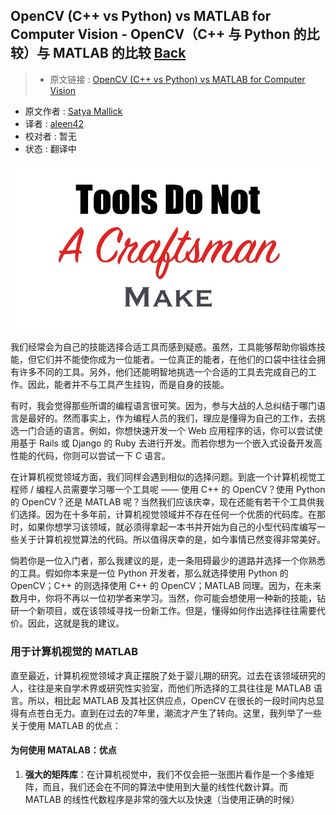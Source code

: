 ## OpenCV (C++ vs Python) vs MATLAB for Computer Vision - OpenCV（C++ 与 Python 的比较）与 MATLAB 的比较 [**Back**](./../translation.md)

> * 原文链接 : [OpenCV (C++ vs Python) vs MATLAB for Computer Vision](http://www.learnopencv.com/opencv-c-vs-python-vs-matlab-for-computer-vision/)
* 原文作者 : [Satya Mallick](http://www.learnopencv.com/about/)
* 译者 : [aleen42](https://github.com/aleen42) 
* 校对者 : 暂无
* 状态 : 翻译中


![](./1.jpg)

我们经常会为自己的技能选择合适工具而感到疑惑。虽然，工具能够帮助你锻炼技能，但它们并不能使你成为一位能者。一位真正的能者，在他们的口袋中往往会拥有许多不同的工具。另外，他们还能明智地挑选一个合适的工具去完成自己的工作。因此，能者并不与工具产生挂钩，而是自身的技能。

有时，我会觉得那些所谓的编程语言很可笑。因为，参与大战的人总纠结于哪门语言是最好的。然而事实上，作为编程人员的我们，理应是懂得为自己的工作，去挑选一门合适的语言。例如，你想快速开发一个 Web 应用程序的话，你可以尝试使用基于 Rails 或 Django 的 Ruby 去进行开发。而若你想为一个嵌入式设备开发高性能的代码，你则可以尝试一下 C 语言。

在计算机视觉领域方面，我们同样会遇到相似的选择问题。到底一个计算机视觉工程师 / 编程人员需要学习哪一个工具呢 —— 使用 C++ 的 OpenCV？使用 Python 的 OpenCV？还是 MATLAB 呢？当然我们应该庆幸，现在还能有若干个工具供我们选择。因为在十多年前，计算机视觉领域并不存在任何一个优质的代码库。在那时，如果你想学习该领域，就必须得拿起一本书并开始为自己的小型代码库编写一些关于计算机视觉算法的代码。所以值得庆幸的是，如今事情已然变得非常美好。

倘若你是一位入门者，那么我建议的是，走一条阻碍最少的道路并选择一个你熟悉的工具。假如你本来是一位 Python 开发者，那么就选择使用 Python 的 OpenCV；C++ 的则选择使用 C++ 的 OpenCV；MATLAB 同理。因为，在未来数月中，你将不再以一位初学者来学习。当然，你可能会想使用一种新的技能，钻研一个新项目，或在该领域寻找一份新工作。但是，懂得如何作出选择往往需要代价。因此，这就是我的建议。

### 用于计算机视觉的 MATLAB

直至最近，计算机视觉领域才真正摆脱了处于婴儿期的研究。过去在该领域研究的人，往往是来自学术界或研究性实验室，而他们所选择的工具往往是 MATLAB 语言。所以，相比起 MATLAB 及其社区供应点，OpenCV 在很长的一段时间内总显得有点苍白无力。直到在过去的7年里，潮流才产生了转向。这里，我列举了一些关于使用 MATLAB 的优点：

#### 为何使用 MATALAB：优点

1. **强大的矩阵库**：在计算机视觉中，我们不仅会把一张图片看作是一个多维矩阵，而且，我们还会在不同的算法中使用到大量的线性代数计算。而 MATLAB 的线性代数程序是非常的强大以及快速（当使用正确的时候）